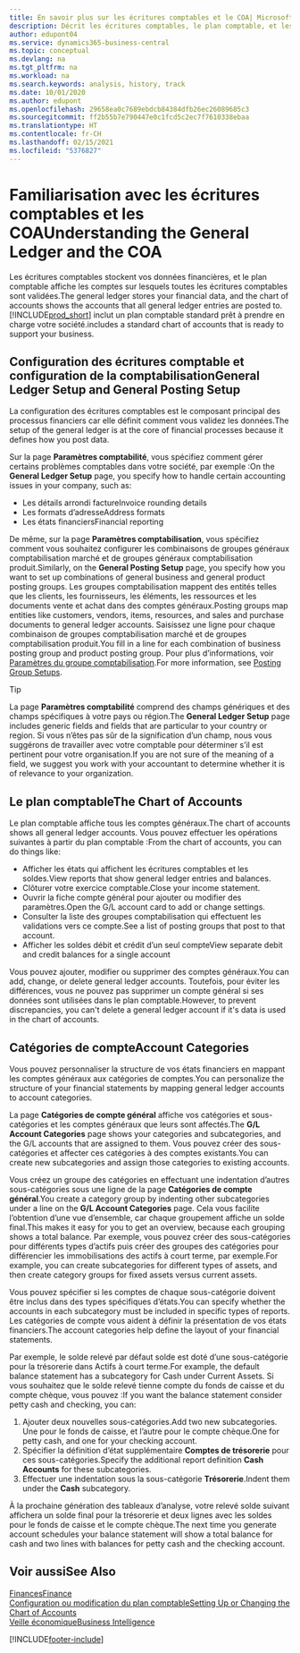 ```yaml
---
title: En savoir plus sur les écritures comptables et le COA| Microsoft Docs
description: Décrit les écritures comptables, le plan comptable, et les catégories de compte.
author: edupont04
ms.service: dynamics365-business-central
ms.topic: conceptual
ms.devlang: na
ms.tgt_pltfrm: na
ms.workload: na
ms.search.keywords: analysis, history, track
ms.date: 10/01/2020
ms.author: edupont
ms.openlocfilehash: 29658ea0c7689ebdcb84384dfb26ec26089685c3
ms.sourcegitcommit: ff2b55b7e790447e0c1fcd5c2ec7f7610338ebaa
ms.translationtype: HT
ms.contentlocale: fr-CH
ms.lasthandoff: 02/15/2021
ms.locfileid: "5376827"
---
```

# <a name="understanding-the-general-ledger-and-the-coa"></a><span data-ttu-id="ca6df-103">Familiarisation avec les écritures comptables et les COA</span><span class="sxs-lookup"><span data-stu-id="ca6df-103">Understanding the General Ledger and the COA</span></span>

<span data-ttu-id="ca6df-104">Les écritures comptables stockent vos données financières, et le plan comptable affiche les comptes sur lesquels toutes les écritures comptables sont validées.</span><span class="sxs-lookup"><span data-stu-id="ca6df-104">The general ledger stores your financial data, and the chart of accounts shows the accounts that all general ledger entries are posted to.</span></span> [!INCLUDE[prod_short](includes/prod_short.md)] <span data-ttu-id="ca6df-105">inclut un plan comptable standard prêt à prendre en charge votre société.</span><span class="sxs-lookup"><span data-stu-id="ca6df-105">includes a standard chart of accounts that is ready to support your business.</span></span>

## <a name="general-ledger-setup-and-general-posting-setup"></a><span data-ttu-id="ca6df-106">Configuration des écritures comptable et configuration de la comptabilisation</span><span class="sxs-lookup"><span data-stu-id="ca6df-106">General Ledger Setup and General Posting Setup</span></span>

<span data-ttu-id="ca6df-107">La configuration des écritures comptables est le composant principal des processus financiers car elle définit comment vous validez les données.</span><span class="sxs-lookup"><span data-stu-id="ca6df-107">The setup of the general ledger is at the core of financial processes because it defines how you post data.</span></span>  

<span data-ttu-id="ca6df-108">Sur la page **Paramètres comptabilité**, vous spécifiez comment gérer certains problèmes comptables dans votre société, par exemple :</span><span class="sxs-lookup"><span data-stu-id="ca6df-108">On the **General Ledger Setup** page, you specify how to handle certain accounting issues in your company, such as:</span></span>  

* <span data-ttu-id="ca6df-109">Les détails arrondi facture</span><span class="sxs-lookup"><span data-stu-id="ca6df-109">Invoice rounding details</span></span>  
* <span data-ttu-id="ca6df-110">Les formats d’adresse</span><span class="sxs-lookup"><span data-stu-id="ca6df-110">Address formats</span></span>  
* <span data-ttu-id="ca6df-111">Les états financiers</span><span class="sxs-lookup"><span data-stu-id="ca6df-111">Financial reporting</span></span>  

<span data-ttu-id="ca6df-112">De même, sur la page **Paramètres comptabilisation**, vous spécifiez comment vous souhaitez configurer les combinaisons de groupes généraux comptabilisation marché et de groupes généraux comptabilisation produit.</span><span class="sxs-lookup"><span data-stu-id="ca6df-112">Similarly, on the **General Posting Setup** page, you specify how you want to set up combinations of general business and general product posting groups.</span></span> <span data-ttu-id="ca6df-113">Les groupes comptabilisation mappent des entités telles que les clients, les fournisseurs, les éléments, les ressources et les documents vente et achat dans des comptes généraux.</span><span class="sxs-lookup"><span data-stu-id="ca6df-113">Posting groups map entities like customers, vendors, items, resources, and sales and purchase documents to general ledger accounts.</span></span> <span data-ttu-id="ca6df-114">Saisissez une ligne pour chaque combinaison de groupes comptabilisation marché et de groupes comptabilisation produit.</span><span class="sxs-lookup"><span data-stu-id="ca6df-114">You fill in a line for each combination of business posting group and product posting group.</span></span> <span data-ttu-id="ca6df-115">Pour plus d’informations, voir [Paramètres du groupe comptabilisation](finance-posting-groups.md).</span><span class="sxs-lookup"><span data-stu-id="ca6df-115">For more information, see [Posting Group Setups](finance-posting-groups.md).</span></span>  

> [!TIP]
> <span data-ttu-id="ca6df-116">La page **Paramètres comptabilité** comprend des champs génériques et des champs spécifiques à votre pays ou région.</span><span class="sxs-lookup"><span data-stu-id="ca6df-116">The **General Ledger Setup** page includes generic fields and fields that are particular to your country or region.</span></span> <span data-ttu-id="ca6df-117">Si vous n’êtes pas sûr de la signification d’un champ, nous vous suggérons de travailler avec votre comptable pour déterminer s’il est pertinent pour votre organisation.</span><span class="sxs-lookup"><span data-stu-id="ca6df-117">If you are not sure of the meaning of a field, we suggest you work with your accountant to determine whether it is of relevance to your organization.</span></span>  

## <a name="the-chart-of-accounts"></a><span data-ttu-id="ca6df-118">Le plan comptable</span><span class="sxs-lookup"><span data-stu-id="ca6df-118">The Chart of Accounts</span></span>

<span data-ttu-id="ca6df-119">Le plan comptable affiche tous les comptes généraux.</span><span class="sxs-lookup"><span data-stu-id="ca6df-119">The chart of accounts shows all general ledger accounts.</span></span> <span data-ttu-id="ca6df-120">Vous pouvez effectuer les opérations suivantes à partir du plan comptable :</span><span class="sxs-lookup"><span data-stu-id="ca6df-120">From the chart of accounts, you can do things like:</span></span>  

* <span data-ttu-id="ca6df-121">Afficher les états qui affichent les écritures comptables et les soldes.</span><span class="sxs-lookup"><span data-stu-id="ca6df-121">View reports that show general ledger entries and balances.</span></span>  
* <span data-ttu-id="ca6df-122">Clôturer votre exercice comptable.</span><span class="sxs-lookup"><span data-stu-id="ca6df-122">Close your income statement.</span></span>  
* <span data-ttu-id="ca6df-123">Ouvrir la fiche compte général pour ajouter ou modifier des paramètres.</span><span class="sxs-lookup"><span data-stu-id="ca6df-123">Open the G/L account card to add or change settings.</span></span>  
* <span data-ttu-id="ca6df-124">Consulter la liste des groupes comptabilisation qui effectuent les validations vers ce compte.</span><span class="sxs-lookup"><span data-stu-id="ca6df-124">See a list of posting groups that post to that account.</span></span>
* <span data-ttu-id="ca6df-125">Afficher les soldes débit et crédit d’un seul compte</span><span class="sxs-lookup"><span data-stu-id="ca6df-125">View separate debit and credit balances for a single account</span></span>  

<span data-ttu-id="ca6df-126">Vous pouvez ajouter, modifier ou supprimer des comptes généraux.</span><span class="sxs-lookup"><span data-stu-id="ca6df-126">You can add, change, or delete general ledger accounts.</span></span> <span data-ttu-id="ca6df-127">Toutefois, pour éviter les différences, vous ne pouvez pas supprimer un compte général si ses données sont utilisées dans le plan comptable.</span><span class="sxs-lookup"><span data-stu-id="ca6df-127">However, to prevent discrepancies, you can't delete a general ledger account if it's data is used in the chart of accounts.</span></span>  

## <a name="account-categories"></a><span data-ttu-id="ca6df-128">Catégories de compte</span><span class="sxs-lookup"><span data-stu-id="ca6df-128">Account Categories</span></span>

<span data-ttu-id="ca6df-129">Vous pouvez personnaliser la structure de vos états financiers en mappant les comptes généraux aux catégories de comptes.</span><span class="sxs-lookup"><span data-stu-id="ca6df-129">You can personalize the structure of your financial statements by mapping general ledger accounts to account categories.</span></span>  

<span data-ttu-id="ca6df-130">La page **Catégories de compte général** affiche vos catégories et sous-catégories et les comptes généraux que leurs sont affectés.</span><span class="sxs-lookup"><span data-stu-id="ca6df-130">The **G/L Account Categories** page shows your categories and subcategories, and the G/L accounts that are assigned to them.</span></span> <span data-ttu-id="ca6df-131">Vous pouvez créer des sous-catégories et affecter ces catégories à des comptes existants.</span><span class="sxs-lookup"><span data-stu-id="ca6df-131">You can create new subcategories and assign those categories to existing accounts.</span></span>  

<span data-ttu-id="ca6df-132">Vous créez un groupe des catégories en effectuant une indentation d’autres sous-catégories sous une ligne de la page **Catégories de compte général**.</span><span class="sxs-lookup"><span data-stu-id="ca6df-132">You create a category group by indenting other subcategories under a line on the **G/L Account Categories** page.</span></span> <span data-ttu-id="ca6df-133">Cela vous facilite l’obtention d’une vue d’ensemble, car chaque groupement affiche un solde final.</span><span class="sxs-lookup"><span data-stu-id="ca6df-133">This makes it easy for you to get an overview, because each grouping shows a total balance.</span></span> <span data-ttu-id="ca6df-134">Par exemple, vous pouvez créer des sous-catégories pour différents types d’actifs puis créer des groupes des catégories pour différencier les immobilisations des actifs à court terme, par exemple.</span><span class="sxs-lookup"><span data-stu-id="ca6df-134">For example, you can create subcategories for different types of assets, and then create category groups for fixed assets versus current assets.</span></span>  

<span data-ttu-id="ca6df-135">Vous pouvez spécifier si les comptes de chaque sous-catégorie doivent être inclus dans des types spécifiques d’états.</span><span class="sxs-lookup"><span data-stu-id="ca6df-135">You can specify whether the accounts in each subcategory must be included in specific types of reports.</span></span> <span data-ttu-id="ca6df-136">Les catégories de compte vous aident à définir la présentation de vos états financiers.</span><span class="sxs-lookup"><span data-stu-id="ca6df-136">The account categories help define the layout of your financial statements.</span></span>  

<span data-ttu-id="ca6df-137">Par exemple, le solde relevé par défaut solde est doté d’une sous-catégorie pour la trésorerie dans Actifs à court terme.</span><span class="sxs-lookup"><span data-stu-id="ca6df-137">For example, the default balance statement has a subcategory for Cash under Current Assets.</span></span> <span data-ttu-id="ca6df-138">Si vous souhaitez que le solde relevé tienne compte du fonds de caisse et du compte chèque, vous pouvez :</span><span class="sxs-lookup"><span data-stu-id="ca6df-138">If you want the balance statement consider petty cash and checking, you can:</span></span>  

1. <span data-ttu-id="ca6df-139">Ajouter deux nouvelles sous-catégories.</span><span class="sxs-lookup"><span data-stu-id="ca6df-139">Add two new subcategories.</span></span> <span data-ttu-id="ca6df-140">Une pour le fonds de caisse, et l’autre pour le compte chèque.</span><span class="sxs-lookup"><span data-stu-id="ca6df-140">One for petty cash, and one for your checking account.</span></span>  
2. <span data-ttu-id="ca6df-141">Spécifier la définition d’état supplémentaire **Comptes de trésorerie** pour ces sous-catégories.</span><span class="sxs-lookup"><span data-stu-id="ca6df-141">Specify the additional report definition **Cash Accounts** for these subcategories.</span></span>  
3. <span data-ttu-id="ca6df-142">Effectuer une indentation sous la sous-catégorie **Trésorerie**.</span><span class="sxs-lookup"><span data-stu-id="ca6df-142">Indent them under the **Cash** subcategory.</span></span>  

<span data-ttu-id="ca6df-143">À la prochaine génération des tableaux d’analyse, votre relevé solde suivant affichera un solde final pour la trésorerie et deux lignes avec les soldes pour le fonds de caisse et le compte chèque.</span><span class="sxs-lookup"><span data-stu-id="ca6df-143">The next time you generate account schedules your balance statement will show a total balance for cash and two lines with balances for petty cash and the checking account.</span></span>  

## <a name="see-also"></a><span data-ttu-id="ca6df-144">Voir aussi</span><span class="sxs-lookup"><span data-stu-id="ca6df-144">See Also</span></span>

[<span data-ttu-id="ca6df-145">Finances</span><span class="sxs-lookup"><span data-stu-id="ca6df-145">Finance</span></span>](finance.md)  
[<span data-ttu-id="ca6df-146">Configuration ou modification du plan comptable</span><span class="sxs-lookup"><span data-stu-id="ca6df-146">Setting Up or Changing the Chart of Accounts</span></span>](finance-setup-chart-accounts.md)  
[<span data-ttu-id="ca6df-147">Veille économique</span><span class="sxs-lookup"><span data-stu-id="ca6df-147">Business Intelligence</span></span>](bi.md)  


[!INCLUDE[footer-include](includes/footer-banner.md)]